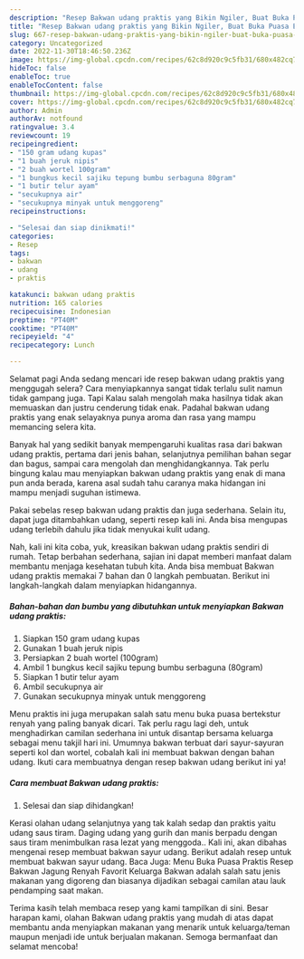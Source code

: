 ```yaml
---
description: "Resep Bakwan udang praktis yang Bikin Ngiler, Buat Buka Puasa Enak"
title: "Resep Bakwan udang praktis yang Bikin Ngiler, Buat Buka Puasa Enak"
slug: 667-resep-bakwan-udang-praktis-yang-bikin-ngiler-buat-buka-puasa-enak
category: Uncategorized
date: 2022-11-30T18:46:50.236Z
image: https://img-global.cpcdn.com/recipes/62c8d920c9c5fb31/680x482cq70/bakwan-udang-praktis-foto-resep-utama.jpg
hideToc: false
enableToc: true
enableTocContent: false
thumbnail: https://img-global.cpcdn.com/recipes/62c8d920c9c5fb31/680x482cq70/bakwan-udang-praktis-foto-resep-utama.jpg
cover: https://img-global.cpcdn.com/recipes/62c8d920c9c5fb31/680x482cq70/bakwan-udang-praktis-foto-resep-utama.jpg
author: Admin
authorAv: notfound
ratingvalue: 3.4
reviewcount: 19
recipeingredient:
- "150 gram udang kupas"
- "1 buah jeruk nipis"
- "2 buah wortel 100gram"
- "1 bungkus kecil sajiku tepung bumbu serbaguna 80gram"
- "1 butir telur ayam"
- "secukupnya air"
- "secukupnya minyak untuk menggoreng"
recipeinstructions:

- "Selesai dan siap dinikmati!"
categories:
- Resep
tags:
- bakwan
- udang
- praktis

katakunci: bakwan udang praktis 
nutrition: 165 calories
recipecuisine: Indonesian
preptime: "PT40M"
cooktime: "PT40M"
recipeyield: "4"
recipecategory: Lunch

---
```



Selamat pagi Anda sedang mencari ide resep bakwan udang praktis yang menggugah selera? Cara menyiapkannya sangat tidak terlalu sulit namun tidak gampang juga. Tapi Kalau salah mengolah maka hasilnya tidak akan memuaskan dan justru cenderung tidak enak. Padahal bakwan udang praktis yang enak selayaknya punya aroma dan rasa yang mampu memancing selera kita.


Banyak hal yang sedikit banyak mempengaruhi kualitas rasa dari bakwan udang praktis, pertama dari jenis bahan, selanjutnya pemilihan bahan segar dan bagus, sampai cara mengolah dan menghidangkannya. Tak perlu bingung kalau mau menyiapkan bakwan udang praktis yang enak di mana pun anda berada, karena asal sudah tahu caranya maka hidangan ini mampu menjadi suguhan istimewa.

Pakai sebelas resep bakwan udang praktis dan juga sederhana. Selain itu, dapat juga ditambahkan udang, seperti resep kali ini. Anda bisa mengupas udang terlebih dahulu jika tidak menyukai kulit udang.


Nah, kali ini kita coba, yuk, kreasikan bakwan udang praktis sendiri di rumah. Tetap berbahan sederhana, sajian ini dapat memberi manfaat dalam membantu menjaga kesehatan tubuh kita. Anda bisa membuat Bakwan udang praktis memakai 7 bahan dan 0 langkah pembuatan. Berikut ini langkah-langkah dalam menyiapkan hidangannya.

<!--inarticleads1-->

##### Bahan-bahan dan bumbu yang dibutuhkan untuk menyiapkan Bakwan udang praktis:

1. Siapkan 150 gram udang kupas
1. Gunakan 1 buah jeruk nipis
1. Persiapkan 2 buah wortel (100gram)
1. Ambil 1 bungkus kecil sajiku tepung bumbu serbaguna (80gram)
1. Siapkan 1 butir telur ayam
1. Ambil secukupnya air
1. Gunakan secukupnya minyak untuk menggoreng


Menu praktis ini juga merupakan salah satu menu buka puasa bertekstur renyah yang paling banyak dicari. Tak perlu ragu lagi deh, untuk menghadirkan camilan sederhana ini untuk disantap bersama keluarga sebagai menu takjil hari ini. Umumnya bakwan terbuat dari sayur-sayuran seperti kol dan wortel, cobalah kali ini membuat bakwan dengan bahan udang. Ikuti cara membuatnya dengan resep bakwan udang berikut ini ya! 

<!--inarticleads2-->

##### Cara membuat Bakwan udang praktis:


1. Selesai dan siap dihidangkan!

Kerasi olahan udang selanjutnya yang tak kalah sedap dan praktis yaitu udang saus tiram. Daging udang yang gurih dan manis berpadu dengan saus tiram menimbulkan rasa lezat yang menggoda.. Kali ini, akan dibahas mengenai resep membuat bakwan sayur udang. Berikut adalah resep untuk membuat bakwan sayur udang. Baca Juga: Menu Buka Puasa Praktis Resep Bakwan Jagung Renyah Favorit Keluarga Bakwan adalah salah satu jenis makanan yang digoreng dan biasanya dijadikan sebagai camilan atau lauk pendamping saat makan. 

Terima kasih telah membaca resep yang kami tampilkan di sini. Besar harapan kami, olahan Bakwan udang praktis yang mudah di atas dapat membantu anda menyiapkan makanan yang menarik untuk keluarga/teman maupun menjadi ide untuk berjualan makanan. Semoga bermanfaat dan selamat mencoba!

